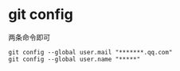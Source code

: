 # git config

两条命令即可

```
git config --global user.mail "*******.qq.com"
git config --global user.name "*****"
```